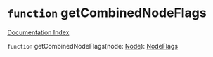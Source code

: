 # `function` getCombinedNodeFlags

[Documentation Index](../README.md)

`function` getCombinedNodeFlags(node: [Node](../interface.Node/README.md)): [NodeFlags](../enum.NodeFlags/README.md)